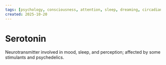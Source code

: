 ```yaml
---
tags: [psychology, consciousness, attention, sleep, dreaming, circadian-rhythms, psychoactive-drugs]
created: 2025-10-20
---
```

# Serotonin

Neurotransmitter involved in mood, sleep, and perception; affected by some stimulants and psychedelics.
